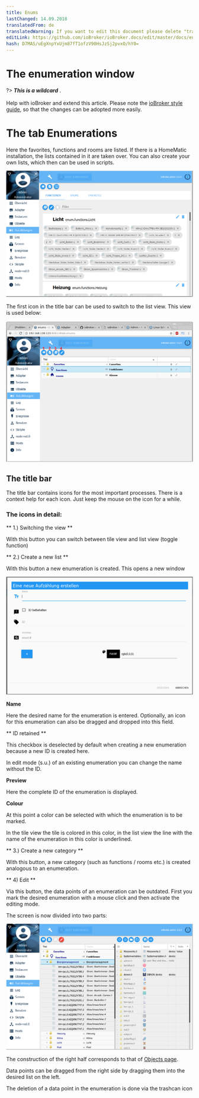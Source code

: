 ```yaml
---
title: Enums
lastChanged: 14.09.2018
translatedFrom: de
translatedWarning: If you want to edit this document please delete "translatedFrom" field, elsewise this document will be translated automatically again
editLink: https://github.com/ioBroker/ioBroker.docs/edit/master/docs/en/admin/enums.md
hash: D7MAS/uEgXnpYxUjm87fT1ofzV90HsJzSj2pvxO/hY0=
---
```

# The enumeration window
?> ***This is a wildcard*** . <br><br> Help with ioBroker and extend this article. Please note the [ioBroker style guide](community/styleguidedoc), so that the changes can be adopted more easily.

# The tab Enumerations
Here the favorites, functions and rooms are listed. If there is a HomeMatic installation, the lists contained in it are taken over. You can also create your own lists, which then can be used in scripts.

![The enumerations in the tile view](../../de/admin/media/ADMIN_Aufzaehlungen_kachel.png)

The first icon in the title bar can be used to switch to the list view. This view is used below:

![The enumerations in the list view](../../de/admin/media/ADMIN_Aufzaehlungen_liste_numbers.png)

## The title bar
The title bar contains icons for the most important processes. There is a context help for each icon. Just keep the mouse on the icon for a while.

### The icons in detail:
** 1.) Switching the view **

With this button you can switch between tile view and list view (toggle function)

** 2.) Create a new list **

With this button a new enumeration is created. This opens a new window

![Create a new enumeration](../../de/admin/media/ADMIN_Aufzaehlungen_liste_erstellen.png)

**Name**

Here the desired name for the enumeration is entered. Optionally, an icon for this enumeration can also be dragged and dropped into this field.

** ID retained **

This checkbox is deselected by default when creating a new enumeration because a new ID is created here.

In edit mode (s.u.) of an existing enumeration you can change the name without the ID.

**Preview**

Here the complete ID of the enumeration is displayed.

**Colour**

At this point a color can be selected with which the enumeration is to be marked.

In the tile view the tile is colored in this color, in the list view the line with the name of the enumeration in this color is underlined.

** 3.) Create a new category **

With this button, a new category (such as functions / rooms etc.) is created analogous to an enumeration.

** 4) Edit **

Via this button, the data points of an enumeration can be outdated. First you mark the desired enumeration with a mouse click and then activate the editing mode.

The screen is now divided into two parts:

![Edit enumeration](../../de/admin/media/ADMIN_Aufzaehlungen_liste_hinzufuegen.png)

The construction of the right half corresponds to that of [Objects page](opbjects.md).

Data points can be dragged from the right side by dragging them into the desired list on the left.

The deletion of a data point in the enumeration is done via the trashcan icon
